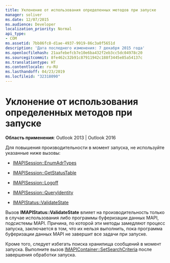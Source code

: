 ```yaml
---
title: Уклонение от использования определенных методов при запуске
manager: soliver
ms.date: 12/07/2015
ms.audience: Developer
localization_priority: Normal
api_type:
- COM
ms.assetid: 7bb86fc8-d1ae-4937-9919-86c3a0f5651d
description: 'Дата последнего изменения: 7 декабря 2015 года'
ms.openlocfilehash: 21aafebefcb7e10e6ba432f2eb3cc5dc04978c20
ms.sourcegitcommit: 8fe462c32b91c87911942c188f3445e85a54137c
ms.translationtype: HT
ms.contentlocale: ru-RU
ms.lasthandoff: 04/23/2019
ms.locfileid: "32318090"
---
```

# <a name="avoiding-certain-methods-at-startup"></a>Уклонение от использования определенных методов при запуске

 
  
**Область применения**: Outlook 2013 | Outlook 2016 
  
Для повышения производительности в момент запуска, не используйте указанные ниже вызовы:
  
- [IMAPISession::EnumAdrTypes](imapisession-enumadrtypes.md)
    
- [IMAPISession::GetStatusTable](imapisession-getstatustable.md)
    
- [IMAPISession::Logoff](imapisession-logoff.md)
    
- [IMAPISession::QueryIdentity](imapisession-queryidentity.md)
    
- [IMAPIStatus::ValidateState](imapistatus-validatestate.md)
    
Вызов **IMAPIStatus::ValidateState** влияет на производительность только в случае использования либо программы буферизации данных MAPI, подсистемы MAPI. Причина, по которой эти методы замедляют процесс запуска, заключается в том, что их нельзя выполнить, пока программа буферизации данных MAPI не завершит все задачи при запуске. 
  
Кроме того, следует избегать поиска хранилища сообщений в момент запуска. Выполните вызов [IMAPIContainer::SetSearchCriteria](imapicontainer-setsearchcriteria.md) после завершения обработки запуска. 
  

